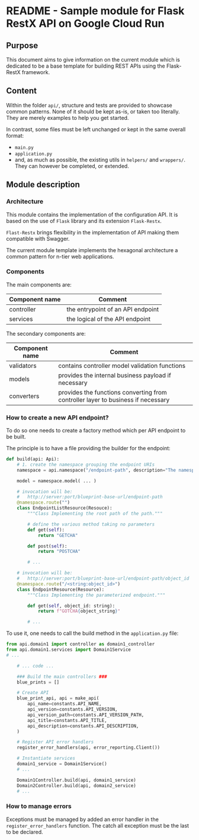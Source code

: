 # README - Sample module for Flask RestX API on Google Cloud Run

## Purpose

This document aims to give information on the current module which is dedicated
to be a base template for building REST APIs using the Flask-RestX framework.

## Content

Within the folder `api/`, structure and tests are provided to showcase common patterns.
None of it should be kept as-is, or taken too literally. They are merely examples to help you get started.

In contrast, some files must be left unchanged or kept in the same overall format:
- `main.py`
- `application.py`
- and, as much as possible, the existing utils in `helpers/` and `wrappers/`.
  They can however be completed, or extended.


## Module description

### Architecture

This module contains the implementation of the configuration API. It is based
on the use of `Flask` library and its extension `Flask-Restx`.

`Flast-Restx` brings flexibility in the implementation of API making them
compatible with Swagger.

The current module template implements the hexagonal architecture a common pattern
for n-tier web applications.

### Components

The main components are:

  | Component name | Comment                           |
  | -------------- | --------------------------------- |
  | controller     | the entrypoint of an API endpoint |
  | services       | the logical of the API endpoint   |


The secondary components are:

  | Component name | Comment                                                                          |
  | -------------- | -------------------------------------------------------------------------------- |
  | validators     | contains controller model validation functions                                   |
  | models         | provides the internal business payload if necessary                              |
  | converters     | provides the functions converting from controller layer to business if necessary |




### How to create a new API endpoint?

To do so one needs to create a factory method which per API endpoint to be built.

The principle is to have a file providing the builder for the endpoint:

```python
def build(api: Api):
    # 1. create the namespace grouping the endpoint URIs
    namespace = api.namespace("/endpoint-path", description="The namespace description")

    model = namespace.model( ... )

    # invocation will be:
    #   http://server:port/blueprint-base-url/endpoint-path
    @namespace.route("")
    class EndpointListResource(Resouce):
        """Class Implementing the root path of the path."""

        # define the various method taking no parameters
        def get(self):
            return "GETCHA"

        def post(self):
            return "POSTCHA"

        # ...

    # invocation will be:
    #   http://server:port/blueprint-base-url/endpoint-path/object_id
    @namespace.route("/<string:object_id>")
    class EndpointResource(Resource):
        """Class Implementing the parameterized endpoint."""

        def get(self, object_id: string):
            return f"GOTCHA{object_string}"

        # ...

```

To use it, one needs to call the build method in the `application.py` file:

```python
from api.domain1 import controller as domain1_controller
from api.domain1.services import Domain1Service
# ...

    # ... code ...

    ### Build the main controllers ###
    blue_prints = []

    # Create API
    blue_print_api, api = make_api(
        api_name=constants.API_NAME,
        api_version=constants.API_VERSION,
        api_version_path=constants.API_VERSION_PATH,
        api_title=constants.API_TITLE,
        api_description=constants.API_DESCRIPTION,
    )

    # Register API error handlers
    register_error_handlers(api, error_reporting.Client())

    # Instantiate services
    domain1_service = Domain1Service()
    # ...

    Domain1Controller.build(api, domain1_service)
    Domain2Controller.build(api, domain2_service)
    # ...
```


### How to manage errors

Exceptions must be managed by added an error handler in the `register_error_handlers`
function.
The catch all exception must be the last to be declared.
